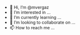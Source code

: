 - 👋 Hi, I’m @mvergaz
- 👀 I’m interested in ...
- 🌱 I’m currently learning ...
- 💞️ I’m looking to collaborate on ...
- 📫 How to reach me ...

<!---
mvergaz/mvergaz is a ✨ special ✨ repository because its `README.md` (this file) appears on your GitHub profile.
You can click the Preview link to take a look at your changes.
--->

